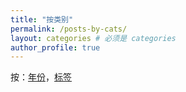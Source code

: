 ```yaml
---
title: "按类别"
permalink: /posts-by-cats/ 
layout: categories # 必须是 categories
author_profile: true
---
```

按：<i class="fas fa-fw fa-calendar-alt"></i>[年份](/posts-by-year/)，<i class="fas fa-fw fa-tags"></i>[标签](/posts-by-tags/)